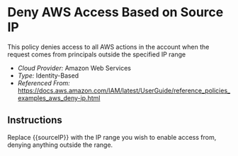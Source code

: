 # Deny AWS Access Based on Source IP
This policy denies access to all AWS actions in the account when the request comes from principals outside the specified IP range

- *Cloud Provider:* Amazon Web Services
- *Type:* Identity-Based
- *Referenced From:* https://docs.aws.amazon.com/IAM/latest/UserGuide/reference_policies_examples_aws_deny-ip.html

## Instructions
Replace {{sourceIP}} with the IP range you wish to enable access from, denying anything outside the range.